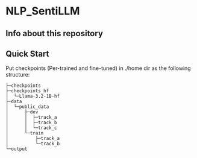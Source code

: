 # NLP_SentiLLM

## Info about this repository

## Quick Start

Put checkpoints (Per-trained and fine-tuned) in ./home dir as the following structure:

```text
├─checkpoints
├─checkpoints_hf
│  └─Llama-3.2-1B-hf
├─data
│  └─public_data
│      ├─dev
│      │  ├─track_a
│      │  ├─track_b
│      │  └─track_c
│      └─train
│          ├─track_a
│          └─track_b
└─output
```

